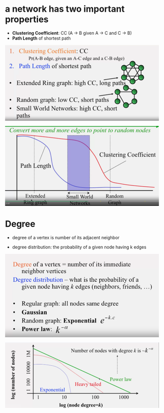 # a network has two important properties
- **Clustering Coefficient**: CC (A -> B given A -> C and C -> B)
- **Path Length** of shortest path

![](2023-03-09-18-11-31.png)

![](2023-03-09-18-12-27.png)

# Degree
- degree of a vertex is number of its adjacent neighbor

- degree distribution: the probability of a given node having k edges

![](2023-03-09-18-15-15.png)

![](2023-03-09-18-15-35.png)